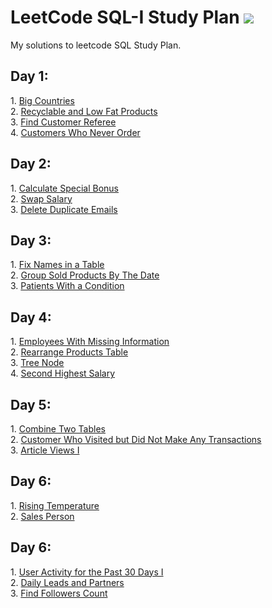 <h1>LeetCode SQL-I Study Plan <img src="https://img.icons8.com/external-flaticons-lineal-color-flat-icons/64/000000/external-sql-computer-programming-flaticons-lineal-color-flat-icons.png"/></h1>

My solutions to leetcode SQL Study Plan.

<h2> Day 1:</h2>
1. <a href="https://github.com/miraehab/LeetCode-SQL-I-Study-Plan/blob/main/Day%201/595.%20Big%20Countries.sql">Big Countries</a></br>
2. <a href="https://github.com/miraehab/LeetCode-SQL-I-Study-Plan/blob/main/Day%201/1757.%20Recyclable%20and%20Low%20Fat%20Products.sql">Recyclable and Low Fat Products</a></br>
3. <a href="https://github.com/miraehab/LeetCode-SQL-I-Study-Plan/blob/main/Day%201/584.%20Find%20Customer%20Referee.sql">Find Customer Referee</a></br>
4. <a href="https://github.com/miraehab/LeetCode-SQL-I-Study-Plan/blob/main/Day%201/183.%20Customers%20Who%20Never%20Order.sql">Customers Who Never Order</a></br>


<h2> Day 2:</h2>
1. <a href="https://github.com/miraehab/LeetCode-SQL-I-Study-Plan/blob/main/Day2/1873.%20Calculate%20Special%20Bonus.sql">Calculate Special Bonus</a></br>
2. <a href="https://github.com/miraehab/LeetCode-SQL-I-Study-Plan/blob/main/Day%202/627.%20Swap%20Salary.sql">Swap Salary</a></br>
3. <a href="https://github.com/miraehab/LeetCode-SQL-I-Study-Plan/blob/main/Day%202/196.%20Delete%20Duplicate%20Emails.sql">Delete Duplicate Emails</a></br>

<h2> Day 3:</h2>
1. <a href="https://github.com/miraehab/LeetCode-SQL-I-Study-Plan/blob/main/Day%203/1667.%20Fix%20Names%20in%20a%20Table.sql">Fix Names in a Table</a></br>
2. <a href="https://github.com/miraehab/LeetCode-SQL-I-Study-Plan/blob/main/Day%203/1484.%20Group%20Sold%20Products%20By%20The%20Date.sql">Group Sold Products By The Date</a></br>
3. <a href="https://github.com/miraehab/LeetCode-SQL-I-Study-Plan/blob/main/Day%203/1527.%20Patients%20With%20a%20Condition.sql">Patients With a Condition</a></br>

<h2> Day 4:</h2>
1. <a href="https://github.com/miraehab/LeetCode-SQL-I-Study-Plan/blob/main/Day%204/1965.%20Employees%20With%20Missing%20Information.SQL">Employees With Missing Information</a></br>
2. <a href="https://github.com/miraehab/LeetCode-SQL-I-Study-Plan/blob/main/Day%204/1795.%20Rearrange%20Products%20Table.sql">Rearrange Products Table </a></br>
3. <a href="https://github.com/miraehab/LeetCode-SQL-I-Study-Plan/blob/main/Day%204/608.%20Tree%20Node.sql">Tree Node</a></br>
4. <a href="https://github.com/miraehab/LeetCode-SQL-I-Study-Plan/blob/main/Day%204/176.%20Second%20Highest%20Salary.sql">Second Highest Salary</a></br>

<h2> Day 5:</h2>
1. <a href="https://github.com/miraehab/LeetCode-SQL-I-Study-Plan/blob/main/Day%205/175.%20Combine%20Two%20Tables.sql">Combine Two Tables</a></br>
2. <a href="https://github.com/miraehab/LeetCode-SQL-I-Study-Plan/blob/main/Day%205/1581.%20Customer%20Who%20Visited%20but%20Did%20Not%20Make%20Any%20Transactions.sql">Customer Who Visited but Did Not Make Any Transactions</a></br>
3. <a href="https://github.com/miraehab/LeetCode-SQL-I-Study-Plan/blob/main/Day%205/1148.%20Article%20Views%20I.sql">Article Views I</a></br>

<h2> Day 6:</h2>
1. <a href="https://github.com/miraehab/LeetCode-SQL-I-Study-Plan/blob/main/Day%206/197.%20Rising%20Temperature.sql">Rising Temperature</a></br>
2. <a href="https://github.com/miraehab/LeetCode-SQL-I-Study-Plan/blob/main/Day%206/607.%20Sales%20Person.sql">Sales Person</a></br>

<h2> Day 6:</h2>
1. <a href="https://github.com/miraehab/LeetCode-SQL-I-Study-Plan/blob/main/Day%207/1141.%20User%20Activity%20for%20the%20Past%2030%20Days%20I.sql">User Activity for the Past 30 Days I</a></br>
2. <a href="https://github.com/miraehab/LeetCode-SQL-I-Study-Plan/blob/main/Day%207/1693.%20Daily%20Leads%20and%20Partners.sql">Daily Leads and Partners</a></br>
3. <a href="https://github.com/miraehab/LeetCode-SQL-I-Study-Plan/blob/main/Day%207/1729.%20Find%20Followers%20Count.sql">Find Followers Count</a></br>